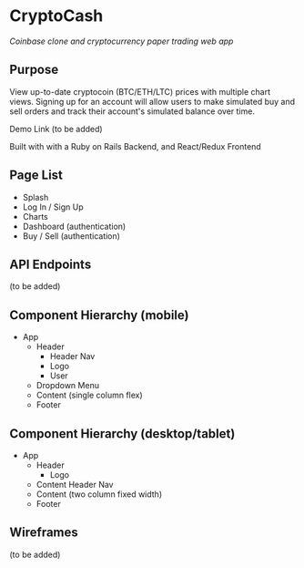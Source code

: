# CryptoCash
*Coinbase clone and cryptocurrency paper trading web app*

## Purpose 
View up-to-date cryptocoin (BTC/ETH/LTC) prices with multiple chart views. Signing up for an account will allow users to make simulated buy and sell orders and track their account's simulated balance over time.

Demo Link (to be added)

Built with with a Ruby on Rails Backend, and React/Redux Frontend

## Page List

- Splash
- Log In / Sign Up
- Charts
- Dashboard (authentication)
- Buy / Sell (authentication)

## API Endpoints

(to be added)

## Component Hierarchy (mobile)

- App
    - Header
        - Header Nav
        - Logo
        - User
    - Dropdown Menu
    - Content (single column flex)
    - Footer

## Component Hierarchy (desktop/tablet)

- App
    - Header
        - Logo
    - Content Header Nav
    - Content (two column fixed width)
    - Footer

## Wireframes

(to be added)